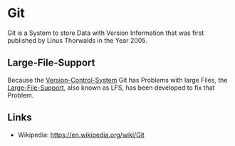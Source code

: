 # Git

Git is a System to store Data with Version Information that was first published by Linus Thorwalds in the Year 2005.

## Large-File-Support

Because the [Version-Control-System](9000005.md) Git has Problems with large Files, the [Large-File-Support](15.md#Large-File-Support), also known as LFS, has been developed to fix that Problem.

## Links

- Wikipedia: https://en.wikipedia.org/wiki/Git

